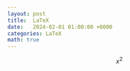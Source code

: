 ```yaml
---
layout: post
title:  LaTeX
date:   2024-02-01 01:00:00 +0000
categories: LaTeX
math: true
---
```


$$ x^2 $$